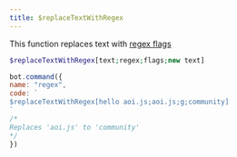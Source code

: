 ```yaml
---
title: $replaceTextWithRegex
---
```


This function replaces text with [regex flags](https://www.w3schools.com/jsref/jsref_obj_regexp.asp)

```php
$replaceTextWithRegex[text;regex;flags;new text]
```

```javascript
bot.command({
name: "regex",
code: `
$replaceTextWithRegex[hello aoi.js;aoi.js;g;community]
`
/*
Replaces 'aoi.js' to 'community'
*/
})
```

